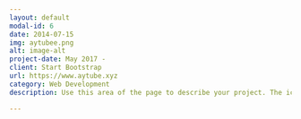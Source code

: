 ```yaml
---
layout: default
modal-id: 6
date: 2014-07-15
img: aytubee.png
alt: image-alt
project-date: May 2017 - 
client: Start Bootstrap
url: https://www.aytube.xyz
category: Web Development
description: Use this area of the page to describe your project. The icon above is part of a free icon set by <a href="https://sellfy.com/p/8Q9P/jV3VZ/">Flat Icons</a>. On their website, you can download their free set with 16 icons, or you can purchase the entire set with 146 icons for only $12!

---
```

